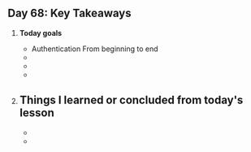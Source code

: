 ## Day 68: Key Takeaways

1. **Today goals**

   - Authentication From beginning to end
   -
   -
   -

2. ## **Things I learned or concluded from today's lesson**
   -
   -
